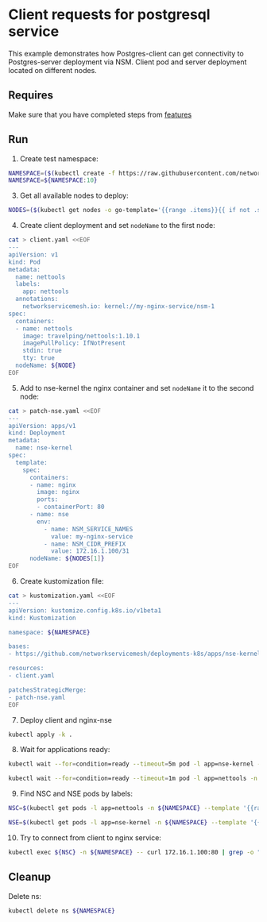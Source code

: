 # Client requests for postgresql service

This example demonstrates how Postgres-client can get connectivity to Postgres-server deployment via NSM.
Client pod and server deployment located on different nodes.


## Requires

Make sure that you have completed steps from [features](../)

## Run

1. Create test namespace:
```bash
NAMESPACE=($(kubectl create -f https://raw.githubusercontent.com/networkservicemesh/deployments-k8s/202a09a6e5d2bbf8643003189dd3b6c14060733d/examples/features/namespace.yaml)[0])
NAMESPACE=${NAMESPACE:10}
```

3. Get all available nodes to deploy:
```bash
NODES=($(kubectl get nodes -o go-template='{{range .items}}{{ if not .spec.taints  }}{{index .metadata.labels "kubernetes.io/hostname"}} {{end}}{{end}}'))
```

4. Create client deployment and set `nodeName` to the first node:
```bash
cat > client.yaml <<EOF
---
apiVersion: v1
kind: Pod
metadata:
  name: nettools
  labels:
    app: nettools
  annotations:
    networkservicemesh.io: kernel://my-nginx-service/nsm-1
spec:
  containers:
  - name: nettools
    image: travelping/nettools:1.10.1
    imagePullPolicy: IfNotPresent
    stdin: true
    tty: true
  nodeName: ${NODE}
EOF
```

5. Add to nse-kernel the nginx container and set `nodeName` it to the second node:
```bash
cat > patch-nse.yaml <<EOF
---
apiVersion: apps/v1
kind: Deployment
metadata:
  name: nse-kernel
spec:
  template:
    spec:
      containers:
      - name: nginx
        image: nginx
        ports:
        - containerPort: 80
      - name: nse
        env:
          - name: NSM_SERVICE_NAMES
            value: my-nginx-service
          - name: NSM_CIDR_PREFIX
            value: 172.16.1.100/31
      nodeName: ${NODES[1]}
EOF
```

6. Create kustomization file:
```bash
cat > kustomization.yaml <<EOF
---
apiVersion: kustomize.config.k8s.io/v1beta1
kind: Kustomization

namespace: ${NAMESPACE}

bases:
- https://github.com/networkservicemesh/deployments-k8s/apps/nse-kernel?ref=202a09a6e5d2bbf8643003189dd3b6c14060733d

resources:
- client.yaml

patchesStrategicMerge:
- patch-nse.yaml
EOF
```

7. Deploy client and nginx-nse
```bash
kubectl apply -k .
```

8. Wait for applications ready:
```bash
kubectl wait --for=condition=ready --timeout=5m pod -l app=nse-kernel -n ${NAMESPACE}
```
```bash
kubectl wait --for=condition=ready --timeout=1m pod -l app=nettools -n ${NAMESPACE}
```

9. Find NSC and NSE pods by labels:
```bash
NSC=$(kubectl get pods -l app=nettools -n ${NAMESPACE} --template '{{range .items}}{{.metadata.name}}{{"\n"}}{{end}}')
```
```bash
NSE=$(kubectl get pods -l app=nse-kernel -n ${NAMESPACE} --template '{{range .items}}{{.metadata.name}}{{"\n"}}{{end}}')
```

10. Try to connect from client to nginx service:
```bash
kubectl exec ${NSC} -n ${NAMESPACE} -- curl 172.16.1.100:80 | grep -o "<title>Welcome to nginx!</title>"
```

## Cleanup

Delete ns:
```bash
kubectl delete ns ${NAMESPACE}
```
